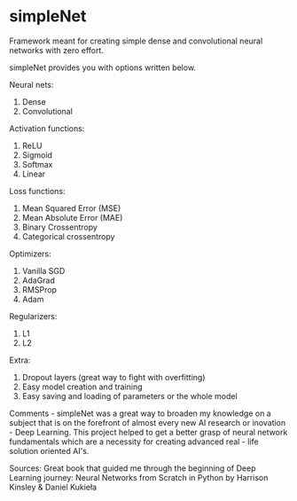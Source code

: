 # simpleNet

Framework meant for creating simple dense and convolutional neural networks with zero effort.

simpleNet provides you with options written below.

Neural nets:

1. Dense
2. Convolutional

Activation functions:

1. ReLU
2. Sigmoid
3. Softmax
4. Linear

Loss functions:

1. Mean Squared Error (MSE)
2. Mean Absolute Error (MAE)
3. Binary Crossentropy
4. Categorical crossentropy

Optimizers:
1. Vanilla SGD
2. AdaGrad
3. RMSProp
4. Adam

Regularizers:
1. L1
2. L2

Extra:
1. Dropout layers (great way to fight with overfitting)
2. Easy model creation and training
3. Easy saving and loading of parameters or the whole model


Comments - simpleNet was a great way to broaden my knowledge on a subject that is on the forefront of almost every new AI research or inovation - Deep Learning. This project helped to get a better grasp of neural network fundamentals which are a necessity for creating advanced real - life solution oriented AI's.

Sources:
Great book that guided me through the beginning of Deep Learning journey:
Neural Networks from Scratch in Python by Harrison Kinsley & Daniel Kukieła
